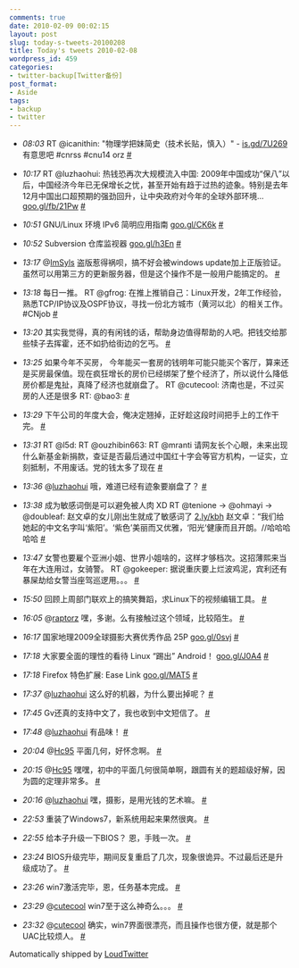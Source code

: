 ```yaml
---
comments: true
date: 2010-02-09 00:02:15
layout: post
slug: today-s-tweets-20100208
title: Today's tweets 2010-02-08
wordpress_id: 459
categories:
- twitter-backup[Twitter备份]
post_format:
- Aside
tags:
- backup
- twitter
---
```



	
  * _08:03_ RT @icanithin: "物理学把妹简史（技术长贴，慎入）" - [is.gd/7U269](http://is.gd/7U269) 有意思吧 #cnrss #cnu14 orz [#](http://twitter.com/gfrog/statuses/8785512493)

	
  * _10:17_ RT @luzhaohui: 热钱恐再次大规模流入中国: 2009年中国成功“保八”以后，中国经济今年已无保增长之忧，甚至开始有趋于过热的迹象。特别是去年12月中国出口超预期的强劲回升，让中央政府对今年的全球外部环境… [goo.gl/fb/21Pw](http://goo.gl/fb/21Pw) [#](http://twitter.com/gfrog/statuses/8791295819)

	
  * _10:51_ GNU/Linux 环境 IPv6 简明应用指南 [goo.gl/CK6k](http://goo.gl/CK6k) [#](http://twitter.com/gfrog/statuses/8792753093)

	
  * _10:52_ Subversion 仓库监视器 [goo.gl/h3En](http://goo.gl/h3En) [#](http://twitter.com/gfrog/statuses/8792765494)

	
  * _13:17_ @[ImSyls](http://twitter.com/imsyls) 盗版惹得祸呗，搞不好会被windows update加上正版验证。虽然可以用第三方的更新服务器，但是这个操作不是一般用户能搞定的。 [#](http://twitter.com/gfrog/statuses/8797544072)

	
  * _13:18_ 每日一推。 RT @gfrog: 在推上推销自己：Linux开发，2年工作经验，熟悉TCP/IP协议及OSPF协议，寻找一份北方城市（黄河以北）的相关工作。 #CNjob [#](http://twitter.com/gfrog/statuses/8797571755)

	
  * _13:20_ 其实我觉得，真的有闲钱的话，帮助身边值得帮助的人吧。把钱交给那些犊子去挥霍，还不如扔给街边的乞丐。 [#](http://twitter.com/gfrog/statuses/8797633649)

	
  * _13:25_ 如果今年不买房， 今年能买一套房的钱明年可能只能买个客厅，算来还是买房最保值。现在疯狂增长的房价已经绑架了整个经济了，所以说什么降低房价都是鬼扯，真降了经济也就崩盘了。 RT @cutecool: 济南也是，不过买房的人还是很多 RT: @bao3: [#](http://twitter.com/gfrog/statuses/8797748224)

	
  * _13:29_ 下午公司的年度大会，俺决定翘掉，正好趁这段时间把手上的工作干完。 [#](http://twitter.com/gfrog/statuses/8797849813)

	
  * _13:31_ RT @l5d: RT @ouzhibin663: RT @mranti 请网友长个心眼，未来出现什么新基金新捐款，查证是否最后通过中国红十字会等官方机构，一证实，立刻抵制，不用废话。党的钱太多了现在 [#](http://twitter.com/gfrog/statuses/8797902290)

	
  * _13:36_ @[luzhaohui](http://twitter.com/luzhaohui) 哦，难道已经有迹象要崩盘了？ [#](http://twitter.com/gfrog/statuses/8798051234)

	
  * _13:38_ 成为敏感词倒是可以避免被人肉 XD RT @tenione -&gt; @ohmayi -&gt; @doubleaf: 赵文卓的女儿刚出生就成了敏感词了  [2.ly/kbh](http://2.ly/kbh) 赵文卓：“我们给她起的中文名字叫‘紫阳’。‘紫色’美丽而又优雅，‘阳光’健康而且开朗。//哈哈哈哈哈 [#](http://twitter.com/gfrog/statuses/8798101024)

	
  * _13:47_ 女警也要雇个亚洲小姐、世界小姐啥的，这样才够档次。这招薄熙来当年在大连用过，女骑警。 RT @gokeeper: 据说重庆要上烂波鸡泥，宾利还有暴屎劫给女警当座驾巡逻用。。。 [#](http://twitter.com/gfrog/statuses/8798313753)

	
  * _15:50_ 回顾上周部门联欢上的搞笑舞蹈，求Linux下的视频编辑工具。 [#](http://twitter.com/gfrog/statuses/8801020247)

	
  * _16:05_ @[raptorz](http://twitter.com/raptorz) 嘿，多谢。么有接触过这个领域，比较陌生。 [#](http://twitter.com/gfrog/statuses/8801313452)

	
  * _16:17_ 国家地理2009全球摄影大赛优秀作品 25P [goo.gl/0svj](http://goo.gl/0svj) [#](http://twitter.com/gfrog/statuses/8801552978)

	
  * _17:18_ 大家要全面的理性的看待 Linux “踢出” Android！ [goo.gl/J0A4](http://goo.gl/J0A4) [#](http://twitter.com/gfrog/statuses/8802804810)

	
  * _17:18_ Firefox 特色扩展: Ease Link [goo.gl/MAT5](http://goo.gl/MAT5) [#](http://twitter.com/gfrog/statuses/8802808734)

	
  * _17:37_ @[luzhaohui](http://twitter.com/luzhaohui) 这么好的机器，为什么要出掉呢？ [#](http://twitter.com/gfrog/statuses/8803198301)

	
  * _17:45_ Gv还真的支持中文了，我也收到中文短信了。 [#](http://twitter.com/gfrog/statuses/8803350315)

	
  * _17:48_ @[luzhaohui](http://twitter.com/luzhaohui) 有品味！ [#](http://twitter.com/gfrog/statuses/8803410423)

	
  * _20:04_ @[Hc95](http://twitter.com/hc95) 平面几何，好怀念啊。 [#](http://twitter.com/gfrog/statuses/8806396976)

	
  * _20:15_ @[Hc95](http://twitter.com/hc95) 嘿嘿，初中的平面几何很简单啊，跟圆有关的题超级好解，因为圆的定理非常多。 [#](http://twitter.com/gfrog/statuses/8806691965)

	
  * _20:16_ @[luzhaohui](http://twitter.com/luzhaohui) 嘿，摄影，是用光钱的艺术嘛。 [#](http://twitter.com/gfrog/statuses/8806711172)

	
  * _22:53_ 重装了Windows7，新系统用起来果然很爽。 [#](http://twitter.com/gfrog/statuses/8811735670)

	
  * _22:55_ 给本子升级一下BIOS？ 恩，手贱一次。 [#](http://twitter.com/gfrog/statuses/8811817583)

	
  * _23:24_ BIOS升级完毕，期间反复重启了几次，现象很诡异。不过最后还是升级成功了。 [#](http://twitter.com/gfrog/statuses/8812880606)

	
  * _23:26_ win7激活完毕，恩，任务基本完成。 [#](http://twitter.com/gfrog/statuses/8812944710)

	
  * _23:29_ @[cutecool](http://twitter.com/cutecool) win7至于这么神奇么。。。 [#](http://twitter.com/gfrog/statuses/8813045379)

	
  * _23:32_ @[cutecool](http://twitter.com/cutecool) 确实，win7界面很漂亮，而且操作也很方便，就是那个UAC比较烦人。 [#](http://twitter.com/gfrog/statuses/8813175130)


Automatically shipped by [LoudTwitter](http://www.loudtwitter.com)
